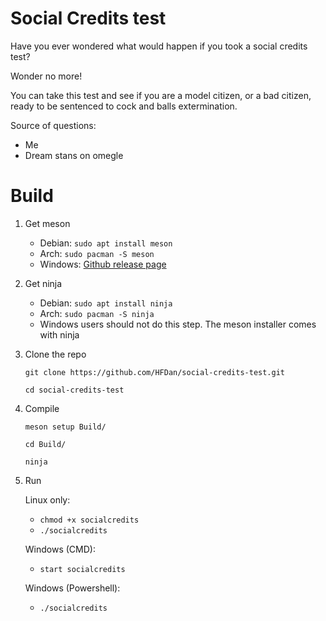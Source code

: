 # Social Credits test

Have you ever wondered what would happen if you took a social credits test?

Wonder no more!

You can take this test and see if you are a model citizen, or a bad citizen, ready to be sentenced to cock and balls extermination.

Source of questions:
* Me
* Dream stans on omegle

# Build
1. Get meson
    * Debian: `sudo apt install meson`
    * Arch: `sudo pacman -S meson`
    * Windows: [Github release page](https://github.com/mesonbuild/meson/releases)

2. Get ninja
    * Debian: `sudo apt install ninja`
    * Arch: `sudo pacman -S ninja`
    * Windows users should not do this step. The meson installer comes with ninja
    
3. Clone the repo
    
    `git clone https://github.com/HFDan/social-credits-test.git`
    
    `cd social-credits-test`
    
4. Compile
    
    `meson setup Build/`
    
    `cd Build/`
    
    `ninja`

5. Run
    
    Linux only: 
    * `chmod +x socialcredits`
    * `./socialcredits`
    
    Windows (CMD):
    * `start socialcredits`
    
    Windows (Powershell):
    * `./socialcredits`
